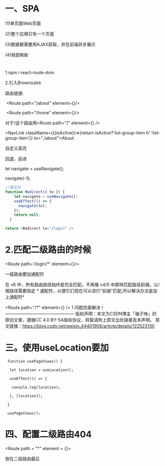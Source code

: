 # 一、SPA

(1)单页面Web页面

(2)整个应用只有一个页面

(3)数据都需要用AJAX获取，并在前端异步展示

(4)局部刷新 

# 



1.npm i react-route-dom

2.引入Browroutes

路由链接:

<navlink to="/"></navlink>



<Routes>

​           <Route path="/about" element={<About/>}/>

​           <Route path="/home" element={<Home/>}/>

 </Routes>



对于/这个路由用<Route path="/" element={<Navigate to="/about">} />

<NavLink className={({isActive})=>{return isActive?'list-group-item h':'list-group-item'}} to="./about">About</NavLink>

自定义高亮



回退，前进

let navigate = useNavigate();

navigate(-1);

```js
//重定向
function Redirect({ to }) {
    let navigate = useNavigate();
    useEffect(() => {
      navigate(to);
    });
    return null;
  }

return <Redirect to="/login" />
```

# 2.匹配二级路由的时候

<Route path='/login/*' element={<Login/>}/>

一级路由要加通配符

在 v6 中，所有路由路径始终是完全匹配，不再像 v4/5 中那样匹配路径前缀。父/根路径需要指定 * 通配符，以便它们现在可以进行"前缀"匹配,所以解决办法是加上通配符*

<Route path="/*" element={<NewsSandBox />} />
1
问题完美解决！
————————————————
版权声明：本文为CSDN博主「袖子味」的原创文章，遵循CC 4.0 BY-SA版权协议，转载请附上原文出处链接及本声明。
原文链接：https://blog.csdn.net/weixin_44401906/article/details/122523130

# 三。使用useLocation要加

```JS
 function usePageViews() {

  let location = useLocation();

  useEffect(() => {

   console.log(location);

  }, [location]);

 }

 usePageViews();
```

# 四、配置二级路由404

<Route path = "*" element = {<component/>}><Route/>

放在二级路由最后

